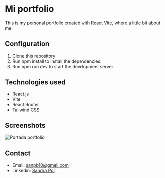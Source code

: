 # Mi portfolio
This is my personal portfolio created with React Vite, where a little bit about me.

## Configuration
1. Clone this repository
2. Run npm install to install the dependencies.
3. Run npm run dev to start the development server.

## Technologies used
- React.js
- Vite
- React Router
- Tailwind CSS

## Screenshots
![Portada portfolio](https://github.com/Snnip/Mi-portfolio/assets/131202034/a958c7d2-ebb8-4b93-b964-7df7f0a98d58)

## Contact
- Email: sanpb10@gmail.com
- Linkedin: [Sandra Pol](https://www.linkedin.com/in/sandra-polb/)
